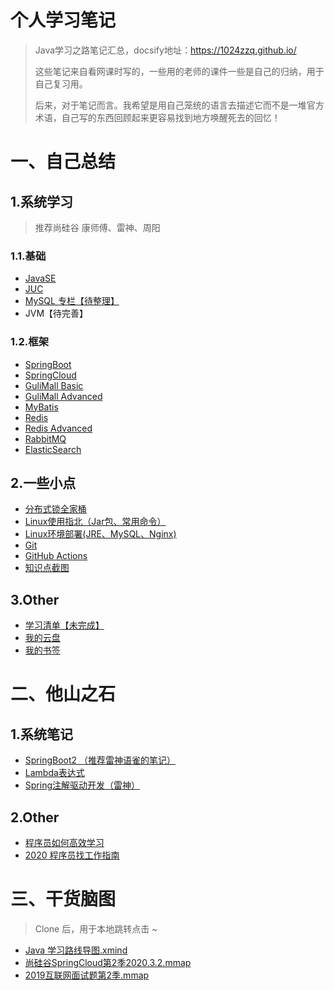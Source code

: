 # 个人学习笔记

> Java学习之路笔记汇总，docsify地址：https://1024zzq.github.io/
>
> 这些笔记来自看网课时写的，一些用的老师的课件一些是自己的归纳，用于自己复习用。
>
> 后来，对于笔记而言。我希望是用自己笼统的语言去描述它而不是一堆官方术语，自己写的东西回顾起来更容易找到地方唤醒死去的回忆！



# 一、自己总结

## 1.系统学习

> 推荐尚硅谷 康师傅、雷神、周阳

### 1.1.基础

* [JavaSE](JavaSE/JavaSE.md)
* [JUC](JUC/JUC.md)
* [MySQL 专栏【待整理】](SQL/MySQL实战45讲.md)
* JVM【待完善】



### 1.2.框架

* [SpringBoot](JavaFramework/SpringBoot.md)
* [SpringCloud](JavaFramework/SpringCloud.md)
* [GuliMall Basic](GuliMall/Basic.md)
* [GuliMall Advanced](GuliMall/Advanced.md)
* [MyBatis](JavaFramework/MyBatis.md)
* [Redis](NoSQL/Redis.md)
* [Redis Advanced](NoSQL/RedisAdvanced.md)
* [RabbitMQ](MQ\RabbitMQ.md)
* [ElasticSearch](GuliMall/ElasticSearch.md)



## 2.一些小点

* [分布式锁全家桶](DistributedLock/DistributedLock.md)
* [Linux使用指北（Jar包、常用命令）](Linux/Linux使用指北（Jar包、常用命令）.md)
* [Linux环境部署(JRE、MySQL、Nginx)](Linux/Linux环境部署(JRE、MySQL、Nginx).md)
* [Git](Other/Git.md)
* [GitHub Actions](Other/GitHub%20Actions.md)
* [知识点截图](Other/知识点截图)



## 3.Other

* [学习清单【未完成】](Other\StudyList.md)
* [我的云盘](https://share.zzq8.cn/)
* [我的书签](https://gitee.com/codezzq/chrome-label)



# 二、他山之石

## 1.系统笔记


* [SpringBoot2 （推荐雷神语雀的笔记）](https://www.yuque.com/atguigu/springboot/rmxq85)
* [Lambda表达式](JavaSE/Lambda)
* [Spring注解驱动开发（雷神）](https://liayun.blog.csdn.net/article/details/115053350)



## 2.Other

* [程序员如何高效学习](Other\他山之石可以攻玉/程序员如何高效学习（以%20Java%20为例）)
* [2020 程序员找工作指南](Other\他山之石可以攻玉/2020%20程序员找工作指南)



# 三、干货脑图

> Clone 后，用于本地跳转点击 ~

* [Java 学习路线导图.xmind](其他\Java%20学习路线导图.xmind)
* [尚硅谷SpringCloud第2季2020.3.2.mmap](JavaFramework\Spring%20Cloud\尚硅谷SpringCloud第2季2020.3.2.mmap)
* [2019互联网面试题第2季.mmap](JUC\2019互联网面试题第2季.mmap)
